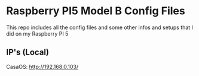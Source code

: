 # Raspberry PI5 Model B Config Files
This repo includes all the config files and some other infos and setups that I did on my Raspberry PI 5

## IP's (Local)
CasaOS: http://192.168.0.103/
